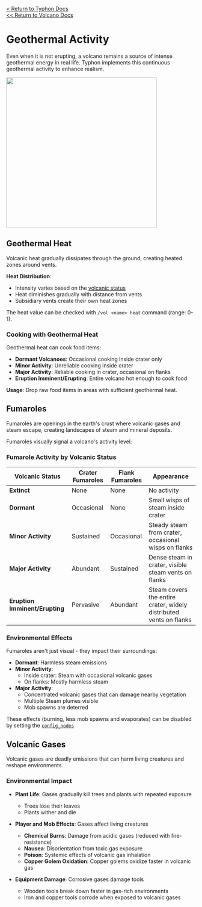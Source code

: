 [<  Return to Typhon Docs](/DOCS.md)  
[<< Return to Volcano Docs](./index.md)  

# Geothermal Activity

Even when it is not erupting, a volcano remains a source of intense geothermal energy in real life. Typhon implements this continuous geothermal activity to enhance realism.

<img src="https://github.com/user-attachments/assets/9c033765-aac8-463b-bbee-3d03d5ff254c" width="400" />

## Geothermal Heat

Volcanic heat gradually dissipates through the ground, creating heated zones around vents.

**Heat Distribution**:
- Intensity varies based on the [volcanic status](./status.md)
- Heat diminishes gradually with distance from vents
- Subsidiary vents create their own heat zones

The heat value can be checked with `/vol <name> heat` command (range: 0-1).

### Cooking with Geothermal Heat

Geothermal heat can cook food items:
- **Dormant Volcanoes**: Occasional cooking inside crater only
- **Minor Activity**: Unreliable cooking inside crater
- **Major Activity**: Reliable cooking in crater, occasional on flanks
- **Eruption Imminent/Erupting**: Entire volcano hot enough to cook food

**Usage**: Drop raw food items in areas with sufficient geothermal heat.

## Fumaroles

Fumaroles are openings in the earth's crust where volcanic gases and steam escape, creating landscapes of steam and mineral deposits.

Fumaroles visually signal a volcano's activity level:

### Fumarole Activity by Volcanic Status

| Volcanic Status | Crater Fumaroles | Flank Fumaroles | Appearance |
|-----------------|------------------|-----------------|------------|
| **Extinct** | None | None | No activity |
| **Dormant** | Occasional | None | Small wisps of steam inside crater |
| **Minor Activity** | Sustained | Occasional | Steady steam from crater, occasional wisps on flanks |
| **Major Activity** | Abundant | Sustained | Dense steam in crater, visible steam vents on flanks |
| **Eruption Imminent/Erupting** | Pervasive | Abundant | Steam covers the entire crater, widely distributed vents on flanks |

### Environmental Effects

Fumaroles aren't just visual - they impact their surroundings:

- **Dormant**: Harmless steam emissions
- **Minor Activity**: 
  - Inside crater: Steam with occasional volcanic gases
  - On flanks: Mostly harmless steam
- **Major Activity**: 
  - Concentrated volcanic gases that can damage nearby vegetation
  - Multiple Steam plumes visible
  - Mob spawns are deterred

These effects (burning, less mob spawns and evaporates) can be disabled by setting the [`config_nodes`](./config_nodes.md)

## Volcanic Gases

Volcanic gases are deadly emissions that can harm living creatures and reshape environments.

### Environmental Impact

- **Plant Life**: Gases gradually kill trees and plants with repeated exposure
  - Trees lose their leaves
  - Plants wither and die

- **Player and Mob Effects**: Gases affect living creatures
  - **Chemical Burns**: Damage from acidic gases (reduced with fire-resistance)
  - **Nausea**: Disorientation from toxic gas exposure
  - **Poison**: Systemic effects of volcanic gas inhalation
  - **Copper Golem Oxidation**: Copper golems oxidize faster in volcanic gas

- **Equipment Damage**: Corrosive gases damage tools
  - Wooden tools break down faster in gas-rich environments
  - Iron and copper tools corrode when exposed to volcanic gases
